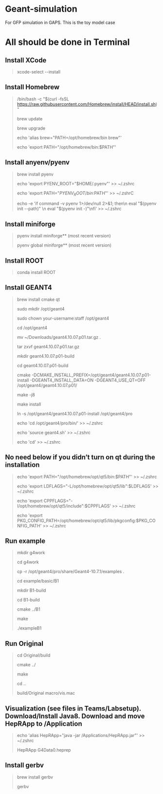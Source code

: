 # Geant-simulation
For GFP simulation in GAPS. This is the toy model case

# All should be done in Terminal
## Install XCode
> xcode-select --install


## Install Homebrew
> /bin/bash -c "$(curl -fsSL https://raw.githubusercontent.com/Homebrew/install/HEAD/install.sh)"
> 
> brew update
> 
> brew upgrade
> 
> echo 'alias brew="PATH=/opt/homebrew/bin brew"'
> 
> echo 'export PATH="/opt/homebrew/bin:$PATH"'

## Install anyenv/pyenv 
> brew install pyenv
> 
> echo 'export PYENV_ROOT="$HOME/.pyenv"' >> ~/.zshrc
> 
> echo 'export PATH="$PYENV_ROOT/bin:$PATH"' >> ~/.zshrC
> 
> echo -e 'if command -v pyenv 1>/dev/null 2>&1; then\n  eval "$(pyenv init --path)" \n  eval "$(pyenv init -)"\nfi' >> ~/.zshrc 

## Install miniforge 
> pyenv install miniforge** (most recent version)
> 
> pyenv global miniforge** (most recent version)

## Install ROOT
> conda install ROOT 

## Install GEANT4 
> brew install cmake qt
> 
> sudo mkdir /opt/geant4
> 
> sudo chown your-username:staff /opt/geant4
> 
> cd /opt/geant4
> 
> mv ~/Downloads/geant4.10.07.p01.tar.gz .
> 
> tar zxvf geant4.10.07.p01.tar.gz
> 
> mkdir geant4.10.07.p01-build
> 
> cd geant4.10.07.p01-build
> 
> cmake -DCMAKE_INSTALL_PREFIX=/opt/geant4/geant4.10.07.p01-install -DGEANT4_INSTALL_DATA=ON -DGEANT4_USE_QT=OFF /opt/geant4/geant4.10.07.p01/
> 
> make -j8
> 
> make install
> 
> ln -s /opt/geant4/geant4.10.07.p01-install /opt/geant4/pro
> 
> echo 'cd /opt/geant4/pro/bin/' >> ~/.zshrc
> 
> echo 'source geant4.sh' >> ~/.zshrc
> 
> echo 'cd' >> ~/.zshrc

## No need below if you didn’t turn on qt during the installation 
> echo 'export PATH="/opt/homebrew/opt/qt5/bin:$PATH"' >> ~/.zshrc
> 
> echo 'export LDFLAGS="-L/opt/homebrew/opt/qt5/lib":$LDFLAGS' >> ~/.zshrc
> 
> echo 'export CPPFLAGS="-I/opt/homebrew/opt/qt5/include":$CPPFLAGS' >> ~/.zshrc
> 
> echo 'export PKG_CONFIG_PATH=/opt/homebrew/opt/qt5/lib/pkgconfig:$PKG_CONFIG_PATH' >> ~/.zshrc

## Run example
> mkdir g4work  
> 
> cd g4work
> 
> cp -r /opt/geant4/pro/share/Geant4-10.7.1/examples .
> 
> cd example/basic/B1
> 
> mkdir B1-build
> 
> cd B1-build
> 
> cmake ../B1
> 
> make
> 
> ./exampleB1

## Run Original
> cd Original/build
> 
> cmake ../
> 
> make
> 
> cd ..
> 
> build/Original macro/vis.mac

## Visualization (see files in Teams/Labsetup). Download/Install Java8. Download and move HepRApp to /Application
> echo 'alias HepRApp="java -jar /Applications/HepRApp.jar"' >> ~/.zshrc
> 
> HepRApp G4Data0.heprep

## Install gerbv 
> brew install gerbv
> 
> gerbv

 

 

 
